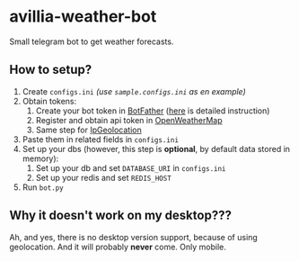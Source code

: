 # avillia-weather-bot
Small telegram bot to get weather forecasts.

## How to setup?
1. Create `configs.ini` _(use `sample.configs.ini` as en example)_
2. Obtain tokens:   
    1. Create your bot token in [BotFather](https://t.me/BotFather) ([here](https://core.telegram.org/bots#6-botfather) is detailed instruction)
    2. Register and obtain api token in [OpenWeatherMap](https://home.openweathermap.org/users/sign_up)
    3. Same step for [IpGeolocation](https://ipgeolocation.io/signup.html)
3. Paste them in related fields in `configs.ini`
4. Set up your dbs (however, this step is __optional__, by default data stored in memory):
    1. Set up your db and set `DATABASE_URI` in `configs.ini`
    2. Set up your redis and set `REDIS_HOST`
5. Run `bot.py`

## Why it doesn't work on my desktop???
Ah, and yes, there is no desktop version support, because of using geolocation. And it will probably __never__ come. Only mobile.
